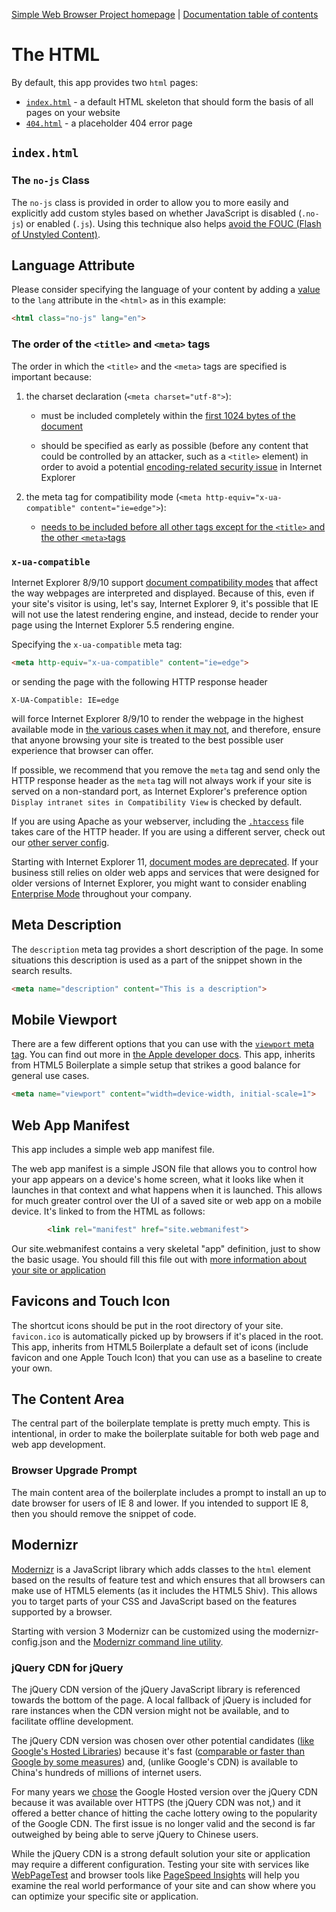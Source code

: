 [Simple Web Browser Project homepage](https://mwbarlow.com/simple) | [Documentation table of contents](TOC.md) 

# The HTML

By default, this app provides two `html` pages:

* [`index.html`](#indexhtml) - a default HTML skeleton that should form the
  basis of all pages on your website
* [`404.html`](#404html) - a placeholder 404 error page


## `index.html`


### The `no-js` Class

The `no-js` class is provided in order to allow you to more easily and explicitly add custom styles based on whether JavaScript is disabled (`.no-js`) or enabled (`.js`). Using this technique also helps [avoid the FOUC (Flash of Unstyled Content)](https://www.paulirish.com/2009/avoiding-the-fouc-v3/).


## Language Attribute

Please consider specifying the language of your content by adding a [value](https://www.iana.org/assignments/language-subtag-registry/language-subtag-registry) to the `lang` attribute in the `<html>` as in this example:

```html
<html class="no-js" lang="en">
```

### The order of the `<title>` and `<meta>` tags

The order in which the `<title>` and the `<meta>` tags are specified is important because:

1) the charset declaration (`<meta charset="utf-8">`):

   * must be included completely within the [first 1024 bytes of the document](https://www.whatwg.org/specs/web-apps/current-work/multipage/semantics.html#charset)

   * should be specified as early as possible (before any content that could be controlled by an attacker, such as a `<title>` element) in order to avoid a potential [encoding-related security issue](https://code.google.com/p/doctype-mirror/wiki/ArticleUtf7) in
     Internet Explorer

2) the meta tag for compatibility mode (`<meta http-equiv="x-ua-compatible" content="ie=edge">`):

   * [needs to be included before all other tags except for the `<title>` and the other `<meta>`tags](https://msdn.microsoft.com/en-us/library/cc288325.aspx)


### `x-ua-compatible`

Internet Explorer 8/9/10 support [document compatibility modes](https://msdn.microsoft.com/en-us/library/cc288325.aspx) that affect the way webpages are interpreted and displayed. Because of this, even if your site's visitor is using, let's say, Internet Explorer 9, it's possible that IE will not use the latest rendering engine, and instead, decide to render your page using
the Internet Explorer 5.5 rendering engine.

Specifying the `x-ua-compatible` meta tag:

```html
<meta http-equiv="x-ua-compatible" content="ie=edge">
```

or sending the page with the following HTTP response header

```
X-UA-Compatible: IE=edge
```

will force Internet Explorer 8/9/10 to render the webpage in the highest available mode in [the various cases when it may not](https://hsivonen.fi/doctype/#ie8), and therefore, ensure that anyone browsing your site is treated to the best possible user experience that browser can offer.

If possible, we recommend that you remove the `meta` tag and send only the HTTP response header as the `meta` tag will not always work if your site is served on a non-standard port, as Internet Explorer's preference option `Display intranet sites in Compatibility View` is checked by default.

If you are using Apache as your webserver, including the [`.htaccess`](https://github.com/h5bp/server-configs-apache) file takes care of
the HTTP header. If you are using a different server, check out our [other server config](https://github.com/h5bp/server-configs).

Starting with Internet Explorer 11, [document modes are deprecated](https://msdn.microsoft.com/library/bg182625.aspx#docmode). If your business still relies on older web apps and services that were designed for older versions of Internet Explorer, you might want to consider enabling [Enterprise Mode](https://blogs.msdn.microsoft.com/ie/2014/04/02/stay-up-to-date-with-enterprise-mode-for-internet-explorer-11/) throughout your company.


## Meta Description

The `description` meta tag provides a short description of the page.  In some situations this description is used as a part of the snippet  shown in the search results.

```html
<meta name="description" content="This is a description">
```


## Mobile Viewport

There are a few different options that you can use with the [`viewport` meta tag](https://docs.google.com/present/view?id=dkx3qtm_22dxsrgcf4 "Viewport and Media Queries - The Complete Idiot's Guide"). You can find out more in [the Apple developer docs](https://developer.apple.com/library/safari/documentation/AppleApplications/Reference/SafariWebContent/UsingtheViewport/UsingtheViewport.html).
This app, inherits from HTML5 Boilerplate a simple setup that strikes a good balance for general use cases.

```html
<meta name="viewport" content="width=device-width, initial-scale=1">
```

## Web App Manifest
This app includes a simple web app manifest file. 

The web app manifest is a simple JSON file that allows you to control how your  app appears on a device's home screen, what it looks like when it launches in that context and what happens when it is launched. This allows for much greater control over the UI of a saved site or web app on a mobile device.  It's linked to from the HTML as follows:

```html
        <link rel="manifest" href="site.webmanifest">
```
Our site.webmanifest contains a very skeletal "app" definition, just to show the basic usage. 
You should fill this file out with [more information about your site or application](https://developer.mozilla.org/en-US/docs/Web/Manifest)

## Favicons and Touch Icon

The shortcut icons should be put in the root directory of your site. `favicon.ico`  is automatically picked up by browsers if it's placed in the root.  This app, inherits from HTML5 Boilerplate a default set of icons (include favicon and one Apple Touch Icon) that you can use as a baseline to create your own.

## The Content Area

The central part of the boilerplate template is pretty much empty. This is intentional, in order to make the boilerplate suitable for both web page and web app development.

### Browser Upgrade Prompt

The main content area of the boilerplate includes a prompt to install an up to date browser for users of IE 8 and lower. If you intended to support IE 8, then you should remove the snippet of code.

## Modernizr

[Modernizr](https://modernizr.com/) is a JavaScript library which adds classes to the `html` element based on the results of feature test and which ensures that all browsers can make use of HTML5 elements (as it includes the HTML5 Shiv).
This allows you to target parts of your CSS and JavaScript based on the features supported by a browser.

Starting with version 3 Modernizr can be customized using the modernizr-config.json and the [Modernizr command line utility](https://www.npmjs.com/package/modernizr-cli). 

### jQuery CDN for jQuery

The jQuery CDN version of the jQuery JavaScript library is referenced towards the bottom of the page. A local fallback of jQuery is included for rare instances when the CDN version might not be available, and to facilitate offline development.

The jQuery CDN version was chosen over other potential candidates ([like Google's Hosted Libraries](https://developers.google.com/speed/libraries/))
because it's fast ([comparable or faster than Google by some measures](https://www.cdnperf.com/#jsdelivr,cdnjs,google,yandex,microsoft,jquery,bootstrapcdn/https/90)) and, (unlike Google's CDN) is available to China's hundreds of millions of internet users. 

For many years we [chose](https://github.com/h5bp/html5-boilerplate/issues/1191) the Google Hosted version over the jQuery CDN because it was available
over HTTPS (the jQuery CDN was not,) and it offered a better chance of hitting the cache lottery owing to the popularity of the Google CDN. The first issue is no longer valid and the second is far outweighed by
being able to serve jQuery to Chinese users. 

While the jQuery CDN is a strong default solution your site or application may require a different configuration. Testing your site with services like [WebPageTest](https://www.webpagetest.org/) and browser tools like [PageSpeed Insights](https://developers.google.com/speed/pagespeed/insights/) will help you examine the real world performance of your site and can show where you can optimize your specific site or application.